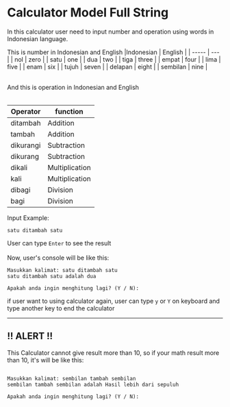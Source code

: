 # Calculator Model Full String

In this calculator user need to input number and operation using words in Indonesian Ianguage.  

This is number in Indonesian and English
|Indonesian | English |
| -----     | ---     |
| nol       | zero    | 
| satu      | one     |
| dua       | two     |
| tiga      | three   |
| empat     | four    |
| lima      | five    | 
| enam      | six     | 
| tujuh     | seven   | 
| delapan   | eight   | 
| sembilan  | nine    | 

<br> 
And this is operation in Indonesian and English <br> <br>

| Operator   | function       |
| -----      | ---            |
| ditambah   | Addition       |
| tambah     | Addition       |
| dikurangi  | Subtraction    |
| dikurang   | Subtraction    |
| dikali     | Multiplication |
| kali       | Multiplication |
| dibagi     | Division       |
| bagi       | Division       |  


Input Example:
```
satu ditambah satu
```
  User can type `Enter` to see the result  <br> <br>
  Now, user's console will be like this:
  ```
Masukkan kalimat: satu ditambah satu
satu ditambah satu adalah dua

Apakah anda ingin menghitung lagi? (Y / N):
```

if user want to using calculator again, user can type  `y` or `Y` on keyboard and type another key to end the calculator

---
## !! ALERT !!
This Calculator cannot give result more than 10, so if your math result more than 10, it's will be like this:
```

Masukkan kalimat: sembilan tambah sembilan
sembilan tambah sembilan adalah Hasil lebih dari sepuluh

Apakah anda ingin menghitung lagi? (Y / N):
```
